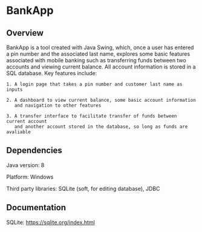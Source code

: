# BankApp

## Overview

BankApp is a tool created with Java Swing, which, once a user has entered a pin number and the associated last name, explores some basic features associated with mobile banking such as transferring funds between two accounts and viewing current balance. All account information is stored in a SQL database. Key features include:

    1. A login page that takes a pin number and customer last name as inputs

    2. A dashboard to view current balance, some basic account information 
       and navigation to other features

    3. A transfer interface to facilitate transfer of funds between current account 
       and another account stored in the database, so long as funds are avaliable

## Dependencies

Java version: 8

Platform: Windows

Third party libraries: SQLite (soft, for editing database), JDBC

## Documentation

SQLite: https://sqlite.org/index.html

